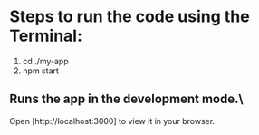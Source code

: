 
# Steps to run the code using the Terminal:
1. cd ./my-app
2. npm start

## Runs the app in the development mode.\
Open [http://localhost:3000] to view it in your browser.

